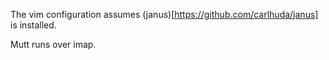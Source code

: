 The vim configuration assumes (janus)[https://github.com/carlhuda/janus]
is installed.

Mutt runs over imap.
